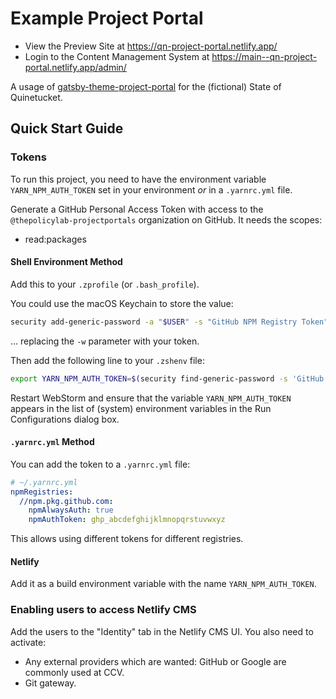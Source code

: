 # Example Project Portal

- View the Preview Site at https://qn-project-portal.netlify.app/
- Login to the Content Management System at https://main--qn-project-portal.netlify.app/admin/

A usage of
[gatsby-theme-project-portal](https://github.com/thepolicylab-projectportals/project-portal-theme)
for the (fictional) State of Quinetucket. 

## Quick Start Guide

### Tokens

To run this project, you need to have the environment variable `YARN_NPM_AUTH_TOKEN` set in your environment _or_ in a `.yarnrc.yml` file.

Generate a GitHub Personal Access Token with access to the `@thepolicylab-projectportals` organization on GitHub. It needs the scopes:
- read:packages

#### Shell Environment Method

Add this to your `.zprofile` (or `.bash_profile`). 

You could use the macOS Keychain to store the value:
```zsh
security add-generic-password -a "$USER" -s "GitHub NPM Registry Token" -w "ghp_abcdefghijklmnopqrstuvwxyz"
```
... replacing the `-w` parameter with your token.

Then add the following line to your `.zshenv` file:
```zsh
export YARN_NPM_AUTH_TOKEN=$(security find-generic-password -s 'GitHub NPM Registry Token' -w)
```

Restart WebStorm and ensure that the variable `YARN_NPM_AUTH_TOKEN` appears in the list of (system) environment variables in the Run Configurations dialog box. 

#### `.yarnrc.yml` Method

You can add the token to a `.yarnrc.yml` file:
```yaml
# ~/.yarnrc.yml
npmRegistries:
  //npm.pkg.github.com:
    npmAlwaysAuth: true
    npmAuthToken: ghp_abcdefghijklmnopqrstuvwxyz
```
This allows using different tokens for different registries.

#### Netlify

Add it as a build environment variable with the name `YARN_NPM_AUTH_TOKEN`.

### Enabling users to access Netlify CMS
Add the users to the "Identity" tab in the Netlify CMS UI.
You also need to activate:
- Any external providers which are wanted: GitHub or Google are commonly used at CCV.
- Git gateway.

